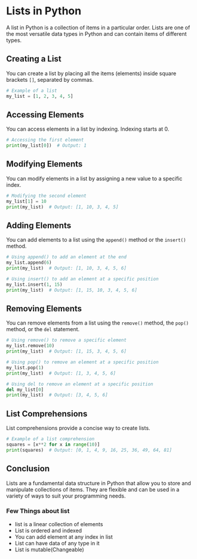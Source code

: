 # Lists in Python

A list in Python is a collection of items in a particular order. Lists are one of the most versatile data types in Python and can contain items of different types.

## Creating a List

You can create a list by placing all the items (elements) inside square brackets `[]`, separated by commas.

```python
# Example of a list
my_list = [1, 2, 3, 4, 5]
```

## Accessing Elements

You can access elements in a list by indexing. Indexing starts at 0.

```python
# Accessing the first element
print(my_list[0])  # Output: 1
```

## Modifying Elements

You can modify elements in a list by assigning a new value to a specific index.

```python
# Modifying the second element
my_list[1] = 10
print(my_list)  # Output: [1, 10, 3, 4, 5]
```

## Adding Elements

You can add elements to a list using the `append()` method or the `insert()` method.

```python
# Using append() to add an element at the end
my_list.append(6)
print(my_list)  # Output: [1, 10, 3, 4, 5, 6]

# Using insert() to add an element at a specific position
my_list.insert(1, 15)
print(my_list)  # Output: [1, 15, 10, 3, 4, 5, 6]
```

## Removing Elements

You can remove elements from a list using the `remove()` method, the `pop()` method, or the `del` statement.

```python
# Using remove() to remove a specific element
my_list.remove(10)
print(my_list)  # Output: [1, 15, 3, 4, 5, 6]

# Using pop() to remove an element at a specific position
my_list.pop(1)
print(my_list)  # Output: [1, 3, 4, 5, 6]

# Using del to remove an element at a specific position
del my_list[0]
print(my_list)  # Output: [3, 4, 5, 6]
```

## List Comprehensions

List comprehensions provide a concise way to create lists.

```python
# Example of a list comprehension
squares = [x**2 for x in range(10)]
print(squares)  # Output: [0, 1, 4, 9, 16, 25, 36, 49, 64, 81]
```

## Conclusion

Lists are a fundamental data structure in Python that allow you to store and manipulate collections of items. They are flexible and can be used in a variety of ways to suit your programming needs.

### Few Things about list
* list is a linear collection of elements
* List is ordered and indexed
* You can add element at any index in list
* List can have data of any type in it
* List is mutable(Changeable)
